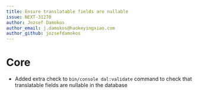 ```yaml
---
title: Ensure translatable fields are nullable
issue: NEXT-31270
author: Jozsef Damokos
author_email: j.damokos@haokeyingxiao.com
author_github: jozsefdamokos
---
```

# Core
* Added extra check to ```bin/console dal:validate``` command to check that translatable fields are nullable in the database
